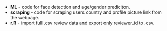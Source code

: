 * **ML** - code for face detection and age/gender prediciton.
* **scraping** - code for scraping users country and profile picture link from the webpage.
* **r.R** - import full .csv review data and export only reviewer_id to .csv.
